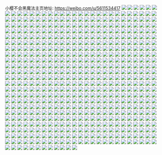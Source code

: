 小樱不会黑魔法主页地址: https://weibo.com/u/5611534417 
![](https://wx4.sinaimg.cn/mw2000/0067LqrDly1h912b4xgroj31lt35s1kz.jpg) 
![](https://wx4.sinaimg.cn/mw2000/0067LqrDly1h912b74n73j31lt35s4qq.jpg) 
![](https://wx4.sinaimg.cn/mw2000/0067LqrDly1h912b8u6inj32ds1scqv5.jpg) 
![](https://wx4.sinaimg.cn/mw2000/0067LqrDly1h912bah66nj31sc2dse82.jpg) 
![](https://wx4.sinaimg.cn/mw2000/0067LqrDly1h912b2h40wj31sc2dse82.jpg) 
![](https://wx4.sinaimg.cn/mw2000/0067LqrDly1h912bbdt99j31sc1scqv5.jpg) 
![](https://wx4.sinaimg.cn/mw2000/0067LqrDly1h912bcf1z1j31j41j41kx.jpg) 
![](https://wx4.sinaimg.cn/mw2000/0067LqrDly1h912bdkvp8j31ds0n0b29.jpg) 
![](https://wx4.sinaimg.cn/mw2000/0067LqrDly1h912bfcpkoj31ds0n0av9.jpg) 
![](https://wx4.sinaimg.cn/mw2000/0067LqrDly1h903j0a3q9j30br0brwev.jpg) 
![](https://wx4.sinaimg.cn/mw2000/0067LqrDly1h8zauq9cuoj327h2xy1ky.jpg) 
![](https://wx4.sinaimg.cn/mw2000/0067LqrDly1h8zauwez0kj32c0340npe.jpg) 
![](https://wx4.sinaimg.cn/mw2000/0067LqrDly1h8zav0co4hj31sc2ds4qq.jpg) 
![](https://wx4.sinaimg.cn/mw2000/0067LqrDly1h8zav4t1m1j31sc2ds1ky.jpg) 
![](https://wx4.sinaimg.cn/mw2000/0067LqrDly1h8yrjvzsz1j30mz0r47b1.jpg) 
![](https://wx4.sinaimg.cn/mw2000/0067LqrDly1h8y3awjtm0j31sc2dse81.jpg) 
![](https://wx4.sinaimg.cn/mw2000/0067LqrDly1h8y3av7k89j31sc2dshdt.jpg) 
![](https://wx4.sinaimg.cn/mw2000/0067LqrDly1h8vowjew0ij30wo0t5gpj.jpg) 
![](https://wx4.sinaimg.cn/mw2000/0067LqrDly1h8vowjlqowj30wo0fm41g.jpg) 
![](https://wx4.sinaimg.cn/mw2000/0067LqrDly1h8vowk0to3j30wo16y46a.jpg) 
![](https://wx4.sinaimg.cn/mw2000/0067LqrDly1h8vowj5e2sj30w50j778p.jpg) 
![](https://wx4.sinaimg.cn/mw2000/0067LqrDly1h8vowkq5lkj30wo0u8juz.jpg) 
![](https://wx4.sinaimg.cn/mw2000/0067LqrDly1h8vowlh8okj30rx0qqq5g.jpg) 
![](https://wx4.sinaimg.cn/mw2000/0067LqrDly1h8vl40clr0j30km1a30w8.jpg) 
![](https://wx4.sinaimg.cn/mw2000/0067LqrDly1h8t1awi3wwj30n01dsn5d.jpg) 
![](https://wx4.sinaimg.cn/mw2000/0067LqrDly1h8spqf2a1oj30u0140tgi.jpg) 
![](https://wx4.sinaimg.cn/mw2000/0067LqrDly1h8k5jvy5s1j31sc2dsu0x.jpg) 
![](https://wx4.sinaimg.cn/mw2000/0067LqrDly1h8k5jtx76gj31sc2dsqv5.jpg) 
![](https://wx4.sinaimg.cn/mw2000/0067LqrDly1h8k1lbwx64j30u014046u.jpg) 
![](https://wx4.sinaimg.cn/mw2000/0067LqrDly1h8k1lccir2j30u0140qcn.jpg) 
![](https://wx4.sinaimg.cn/mw2000/0067LqrDly1h8g4euglizj30n01dswm2.jpg) 
![](https://wx4.sinaimg.cn/mw2000/0067LqrDly1h8fbxij4okj30n01ds7gi.jpg) 
![](https://wx4.sinaimg.cn/mw2000/0067LqrDly1h8f58jfsuzj30n01ds41g.jpg) 
![](https://wx4.sinaimg.cn/mw2000/0067LqrDly1h8f58is2r9j30mw13oq7p.jpg) 
![](https://wx4.sinaimg.cn/mw2000/0067LqrDly1h8f59qfs5mj30n00m6tah.jpg) 
![](https://wx4.sinaimg.cn/mw2000/0067LqrDly1h8f59r8jm6j30ty0ty79e.jpg) 
![](https://wx4.sinaimg.cn/mw2000/0067LqrDly1h8eebn4bsjj313c13cwpi.jpg) 
![](https://wx4.sinaimg.cn/mw2000/0067LqrDly1h8aefjj8acj31br0qun8y.jpg) 
![](https://wx4.sinaimg.cn/mw2000/0067LqrDly1h89cwjmg4vj30u0140thr.jpg) 
![](https://wx4.sinaimg.cn/mw2000/0067LqrDly1h88czlh48oj32ds1sc4qq.jpg) 
![](https://wx4.sinaimg.cn/mw2000/0067LqrDly1h88b8tyxmaj31sc2ds4qq.jpg) 
![](https://wx4.sinaimg.cn/mw2000/0067LqrDly1h88b8u9sv2j30h70dkabk.jpg) 
![](https://wx4.sinaimg.cn/mw2000/0067LqrDly1h868ufzrjqj30mn0hwq5b.jpg) 
![](https://wx4.sinaimg.cn/mw2000/0067LqrDly1h869dvx4rbj30n006jmxu.jpg) 
![](https://wx4.sinaimg.cn/mw2000/0067LqrDly1h869dwza3mj30zk0k0grd.jpg) 
![](https://wx4.sinaimg.cn/mw2000/0067LqrDly1h83g4igh46j33402c0u0x.jpg) 
![](https://wx4.sinaimg.cn/mw2000/0067LqrDly1h83g4euwtvj33402c04qq.jpg) 
![](https://wx4.sinaimg.cn/mw2000/0067LqrDly1h7ssu7wrymj31ds0n0dpk.jpg) 
![](https://wx4.sinaimg.cn/mw2000/0067LqrDly1h7cvshoejqj32c0319trk.jpg) 
![](https://wx4.sinaimg.cn/mw2000/0067LqrDly1h7bv9c5x3gj30u00u0ad5.jpg) 
![](https://wx4.sinaimg.cn/mw2000/0067LqrDly1h7at4yacr9j30n01ds3zm.jpg) 
![](https://wx4.sinaimg.cn/mw2000/0067LqrDly1h7515t4vfgj30n01dsn8h.jpg) 
![](https://wx4.sinaimg.cn/mw2000/0067LqrDly1h750xo2lphj30n01ds408.jpg) 
![](https://wx4.sinaimg.cn/mw2000/0067LqrDly1h701cplnssj30n01dsdgx.jpg) 
![](https://wx4.sinaimg.cn/mw2000/0067LqrDly1h6umc6e1dmj30n01dsdmb.jpg) 
![](https://wx4.sinaimg.cn/mw2000/0067LqrDly1h6umc5m43yj30u01hcqaz.jpg) 
![](https://wx4.sinaimg.cn/mw2000/0067LqrDly1h6uh2bsebtj30wx0v741h.jpg) 
![](https://wx4.sinaimg.cn/mw2000/0067LqrDly1h6uh2hy98sj30u01hcwmj.jpg) 
![](https://wx4.sinaimg.cn/mw2000/0067LqrDly1h6ps8q8z79j30u01400yr.jpg) 
![](https://wx4.sinaimg.cn/mw2000/0067LqrDly1h6ps8r8l2tj30qb1ardi1.jpg) 
![](https://wx4.sinaimg.cn/mw2000/0067LqrDly1h6oq5yylzjj30u0141mzy.jpg) 
![](https://wx4.sinaimg.cn/mw2000/0067LqrDly1h6lmt0vilyj31ds0n0qed.jpg) 
![](https://wx4.sinaimg.cn/mw2000/0067LqrDly1h6lmswpjavj30ut0u0gmn.jpg) 
![](https://wx4.sinaimg.cn/mw2000/0067LqrDly1h6i7p48t4hj324g2txb2a.jpg) 
![](https://wx4.sinaimg.cn/mw2000/0067LqrDly1h6fvyzd2brj30u01hck20.jpg) 
![](https://wx4.sinaimg.cn/mw2000/0067LqrDly1h6f2sifwfmj32c0340x6p.jpg) 
![](https://wx4.sinaimg.cn/mw2000/0067LqrDly1h68xmyngz5j31ds0n044m.jpg) 
![](https://wx4.sinaimg.cn/mw2000/0067LqrDly1h68xn1w6wcj31ds0n0drg.jpg) 
![](https://wx4.sinaimg.cn/mw2000/0067LqrDly1h68xn38h3zj30u00x4aco.jpg) 
![](https://wx4.sinaimg.cn/mw2000/0067LqrDly1h5u00219npj30t60t2tde.jpg) 
![](https://wx4.sinaimg.cn/mw2000/0067LqrDly1h4ytt03j43j30u01400yt.jpg) 
![](https://wx4.sinaimg.cn/mw2000/0067LqrDly1h4v23yjt1qj30u00u0jwr.jpg) 
![](https://wx4.sinaimg.cn/mw2000/0067LqrDly1h4ii9ssr9dj30n01ds77e.jpg) 
![](https://wx4.sinaimg.cn/mw2000/0067LqrDgy1h4bl843itrj32c02c0u0y.jpg) 
![](https://wx4.sinaimg.cn/mw2000/0067LqrDgy1h4bl82c7twj32c03407wi.jpg) 
![](https://wx4.sinaimg.cn/mw2000/0067LqrDgy1h4bl86ujpcj32c0340npf.jpg) 
![](https://wx4.sinaimg.cn/mw2000/0067LqrDgy1h4bl87rjpcj31sc2dshdt.jpg) 
![](https://wx4.sinaimg.cn/mw2000/0067LqrDgy1h4bl88tf97j31sc2dskjl.jpg) 
![](https://wx4.sinaimg.cn/mw2000/0067LqrDgy1h4bl89rf2wj32c0340hdt.jpg) 
![](https://wx4.sinaimg.cn/mw2000/0067LqrDgy1h4bl8bzzgrj30xc3pckjm.jpg) 
![](https://wx4.sinaimg.cn/mw2000/0067LqrDgy1h4b2i09sxkj31s71s77wh.jpg) 
![](https://wx4.sinaimg.cn/mw2000/0067LqrDgy1h4b2hz36s9j31jk2bcqv5.jpg) 
![](https://wx4.sinaimg.cn/mw2000/0067LqrDgy1h4b2ii933lj32c0340qv5.jpg) 
![](https://wx4.sinaimg.cn/mw2000/0067LqrDgy1h4b2ij5ia6j32c03404qp.jpg) 
![](https://wx4.sinaimg.cn/mw2000/0067LqrDgy1h4b2ikdpacj32c0340e81.jpg) 
![](https://wx4.sinaimg.cn/mw2000/0067LqrDgy1h4b2ilo659j32c0340e81.jpg) 
![](https://wx4.sinaimg.cn/mw2000/0067LqrDgy1h4b2inq8bhj32c0340u0x.jpg) 
![](https://wx4.sinaimg.cn/mw2000/0067LqrDgy1h4b2iul5xxj32c02c0qv5.jpg) 
![](https://wx4.sinaimg.cn/mw2000/0067LqrDgy1h4b2iymv2zj32c02c0e81.jpg) 
![](https://wx4.sinaimg.cn/mw2000/0067LqrDgy1h4b2j3754ej32c02c07wi.jpg) 
![](https://wx4.sinaimg.cn/mw2000/0067LqrDgy1h4b2j5elikj32c0340hdt.jpg) 
![](https://wx4.sinaimg.cn/mw2000/0067LqrDgy1h4afh8vdgaj31sc1sce81.jpg) 
![](https://wx4.sinaimg.cn/mw2000/0067LqrDgy1h4afh9wkyoj31sc1sce81.jpg) 
![](https://wx4.sinaimg.cn/mw2000/0067LqrDgy1h4afh7ll1sj31sc1sce81.jpg) 
![](https://wx4.sinaimg.cn/mw2000/0067LqrDly1h45n7qts1lj31sc2dsb29.jpg) 
![](https://wx4.sinaimg.cn/mw2000/0067LqrDly1h45jvwb1hej30u0140thp.jpg) 
![](https://wx4.sinaimg.cn/mw2000/0067LqrDly1h3t6uv5hooj30u00u0dkw.jpg) 
![](https://wx4.sinaimg.cn/mw2000/0067LqrDly1h3t6uvvswsj30u00u07ar.jpg) 
![](https://wx4.sinaimg.cn/mw2000/0067LqrDly1h3rzi8qc90j31sc2dsnpd.jpg) 
![](https://wx4.sinaimg.cn/mw2000/0067LqrDly1h3jotvc88jj32c03407wi.jpg) 
![](https://wx4.sinaimg.cn/mw2000/0067LqrDly1h3fz7zvq1qj30xl0vswps.jpg) 
![](https://wx4.sinaimg.cn/mw2000/0067LqrDly1h3f40ujjvej30xs0pb456.jpg) 
![](https://wx4.sinaimg.cn/mw2000/0067LqrDly1h3f3ek6gl3j307u0af0tn.jpg) 
![](https://wx4.sinaimg.cn/mw2000/0067LqrDly1h3f2jbuzjsj31kg16ctz6.jpg) 
![](https://wx4.sinaimg.cn/mw2000/0067LqrDly1h3f2jc7a4hj31900u0naf.jpg) 
![](https://wx4.sinaimg.cn/mw2000/0067LqrDly1h3f2jbbfzqj30u0190133.jpg) 
![](https://wx4.sinaimg.cn/mw2000/0067LqrDly1h3f2jcnubpj30u0190k2j.jpg) 
![](https://wx4.sinaimg.cn/mw2000/0067LqrDly1h37eyn4y2hj30n00n0dfz.jpg) 
![](https://wx4.sinaimg.cn/mw2000/0067LqrDly1h37eyrrjhmj30n01dsmy1.jpg) 
![](https://wx4.sinaimg.cn/mw2000/0067LqrDly1h35oq4chh3j30u0140dod.jpg) 
![](https://wx4.sinaimg.cn/mw2000/0067LqrDly1h35oq3z68lj30u00u00xk.jpg) 
![](https://wx4.sinaimg.cn/mw2000/0067LqrDly1h2t7tw5h4rj31sc2ds1ky.jpg) 
![](https://wx4.sinaimg.cn/mw2000/0067LqrDly1h2gvugea5bj32c0340kjl.jpg) 
![](https://wx4.sinaimg.cn/mw2000/0067LqrDly1h2gan3zpglj30uc0sqacr.jpg) 
![](https://wx4.sinaimg.cn/mw2000/0067LqrDly1h2ems9ni8fj30n01dstvi.jpg) 
![](https://wx4.sinaimg.cn/mw2000/0067LqrDly1h2awzygyppj30u014gtdq.jpg) 
![](https://wx4.sinaimg.cn/mw2000/0067LqrDly1h2awzyvee0j30u01d8n5e.jpg) 
![](https://wx4.sinaimg.cn/mw2000/0067LqrDly1h23omovj6wj30u0140111.jpg) 
![](https://wx4.sinaimg.cn/mw2000/0067LqrDly1h23omnf6snj30u00u0jxu.jpg) 
![](https://wx4.sinaimg.cn/mw2000/0067LqrDly1h21mo7cwk7j31ds0n0whh.jpg) 
![](https://wx4.sinaimg.cn/mw2000/0067LqrDly1h214ratqy5j30u00wetan.jpg) 
![](https://wx4.sinaimg.cn/mw2000/0067LqrDly1h2138dn6lvj30u00vw0xd.jpg) 
![](https://wx4.sinaimg.cn/mw2000/0067LqrDly1h2138e4owmj30u00u0agi.jpg) 
![](https://wx4.sinaimg.cn/mw2000/0067LqrDly1h1zyazq1dkj30u0140afp.jpg) 
![](https://wx4.sinaimg.cn/mw2000/0067LqrDly1h1zybivpz8j317x0u0wjw.jpg) 
![](https://wx4.sinaimg.cn/mw2000/0067LqrDly1h1z3qwtm0jj30u0140te4.jpg) 
![](https://wx4.sinaimg.cn/mw2000/0067LqrDly1h1z3qvyi1fj30u0140wjx.jpg) 
![](https://wx4.sinaimg.cn/mw2000/0067LqrDly1h1pim4h56ej30u00u0791.jpg) 
![](https://wx4.sinaimg.cn/mw2000/0067LqrDly1h1pim5mds4j30u0190gr6.jpg) 
![](https://wx4.sinaimg.cn/mw2000/0067LqrDly1h1pim6ovv6j30u00u0aif.jpg) 
![](https://wx4.sinaimg.cn/mw2000/0067LqrDly1h1pim6xvg2j30u00u0wj5.jpg) 
![](https://wx4.sinaimg.cn/mw2000/0067LqrDly1h1pim7hcyhj30u0190q7x.jpg) 
![](https://wx4.sinaimg.cn/mw2000/0067LqrDly1h1k3wm3az1j30u0140448.jpg) 
![](https://wx4.sinaimg.cn/mw2000/0067LqrDly1h1k3wllhtqj30u0140n2t.jpg) 
![](https://wx4.sinaimg.cn/mw2000/0067LqrDly1h1g0hffei3j30u0140wlk.jpg) 
![](https://wx4.sinaimg.cn/mw2000/0067LqrDly1h1g0hfv7xcj30u01hcn9f.jpg) 
![](https://wx4.sinaimg.cn/mw2000/0067LqrDly1h1g0hf58dlj30u01hc4bm.jpg) 
![](https://wx4.sinaimg.cn/mw2000/0067LqrDly1h1g0hg9ck5j30u01hcqg0.jpg) 
![](https://wx4.sinaimg.cn/mw2000/0067LqrDly1h1begytpzaj30u01uowl4.jpg) 
![](https://wx4.sinaimg.cn/mw2000/0067LqrDly1h18jgic49cj30u019079v.jpg) 
![](https://wx4.sinaimg.cn/mw2000/0067LqrDly1h18jginnbuj30u01900yt.jpg) 
![](https://wx4.sinaimg.cn/mw2000/0067LqrDly1h18jgix5w4j30u0190jvu.jpg) 
![](https://wx4.sinaimg.cn/mw2000/0067LqrDly1h18jgjebe5j30u01900xr.jpg) 
![](https://wx4.sinaimg.cn/mw2000/0067LqrDly1h18jgjqeiqj30u0190q84.jpg) 
![](https://wx4.sinaimg.cn/mw2000/0067LqrDly1h18jgk0t1sj30u0190n2g.jpg) 
![](https://wx4.sinaimg.cn/mw2000/0067LqrDly1h18jgkfl1jj30wb0u0dkh.jpg) 
![](https://wx4.sinaimg.cn/mw2000/0067LqrDly1h0j3s4ybc5j30u0140qal.jpg) 
![](https://wx4.sinaimg.cn/mw2000/0067LqrDly1h0j3s5ck46j30u0140jyx.jpg) 
![](https://wx4.sinaimg.cn/mw2000/0067LqrDly1h0j3s4mku0j30u00u0tc9.jpg) 
![](https://wx4.sinaimg.cn/mw2000/0067LqrDly1h0j3s5rks2j30n01ds777.jpg) 
![](https://wx4.sinaimg.cn/mw2000/0067LqrDly1h0hy6hktdpj310i0u0tfg.jpg) 
![](https://wx4.sinaimg.cn/mw2000/0067LqrDly1h0hy6hwsq7j30u00u00y2.jpg) 
![](https://wx4.sinaimg.cn/mw2000/0067LqrDly1h0bfa7b2d9j30u019gdnk.jpg) 
![](https://wx4.sinaimg.cn/mw2000/0067LqrDly1h0bfa5wu6sj30u0191tft.jpg) 
![](https://wx4.sinaimg.cn/mw2000/0067LqrDly1h0bfa6udnzj30u0191tew.jpg) 
![](https://wx4.sinaimg.cn/mw2000/0067LqrDly1h0bfa65vkhj30u00u0q82.jpg) 
![](https://wx4.sinaimg.cn/mw2000/0067LqrDly1h0bfa6mu0mj315w0u0k00.jpg) 
![](https://wx4.sinaimg.cn/mw2000/0067LqrDly1h0bfa73gzhj30u00u0q75.jpg) 
![](https://wx4.sinaimg.cn/mw2000/0067LqrDly1h00f2mzergj307s07s3yg.jpg) 
![](https://wx4.sinaimg.cn/mw2000/0067LqrDly1gzz3gpsg7mj30u00u0qa1.jpg) 
![](https://wx4.sinaimg.cn/mw2000/0067LqrDly1gzgwrfyys0j30u014042v.jpg) 
![](https://wx4.sinaimg.cn/mw2000/0067LqrDgy1gz9rdldoolj31400u0wm5.jpg) 
![](https://wx4.sinaimg.cn/mw2000/0067LqrDgy1gz6nxmvb64j31by0u0qc7.jpg) 
![](https://wx4.sinaimg.cn/mw2000/0067LqrDgy1gyyalgnguhj30u01giqbb.jpg) 
![](https://wx4.sinaimg.cn/mw2000/0067LqrDgy1gydva9bgkbj31dh0ruk28.jpg) 
![](https://wx4.sinaimg.cn/mw2000/0067LqrDgy1gydvaa0xxmj30u014045x.jpg) 
![](https://wx4.sinaimg.cn/mw2000/0067LqrDgy1gydvabeivzj30u0140dp7.jpg) 
![](https://wx4.sinaimg.cn/mw2000/0067LqrDgy1gydvacc86rj30u0140wmh.jpg) 
![](https://wx4.sinaimg.cn/mw2000/0067LqrDgy1gydvad5jc1j30u00u0aeg.jpg) 
![](https://wx4.sinaimg.cn/mw2000/0067LqrDgy1gydvaeopefj30u0140gt9.jpg) 
![](https://wx4.sinaimg.cn/mw2000/0067LqrDgy1gy5moglsuxj30u0140aht.jpg) 
![](https://wx4.sinaimg.cn/mw2000/0067LqrDly1gwvd6wgmv1j30u00u079u.jpg) 
![](https://wx4.sinaimg.cn/mw2000/0067LqrDly1gwpk05xjsjj30n01dsn1a.jpg) 
![](https://wx4.sinaimg.cn/mw2000/0067LqrDly1gwpk06b58cj30n01dsjvh.jpg) 
![](https://wx4.sinaimg.cn/mw2000/0067LqrDly1gwkwalrlolj30u00u00yo.jpg) 
![](https://wx4.sinaimg.cn/mw2000/0067LqrDly1gwkwalfku4j30u01hcwkq.jpg) 
![](https://wx4.sinaimg.cn/mw2000/0067LqrDly1gwkwbl4e8yj30nj0lndiy.jpg) 
![](https://wx4.sinaimg.cn/mw2000/0067LqrDly1gwkwbzw9n1j30u00u0n1c.jpg) 
![](https://wx4.sinaimg.cn/mw2000/0067LqrDly1gwkwcz819pj30u00u0aou.jpg) 
![](https://wx4.sinaimg.cn/mw2000/0067LqrDly1gwkwg30gzgj31400u0al1.jpg) 
![](https://wx4.sinaimg.cn/mw2000/0067LqrDly1gwkweqpw6ij30u00vu43j.jpg) 
![](https://wx4.sinaimg.cn/mw2000/0067LqrDly1gwkweqy262j30u0140agk.jpg) 
![](https://wx4.sinaimg.cn/mw2000/0067LqrDly1gwkweqetgoj30u0140jy2.jpg) 
![](https://wx4.sinaimg.cn/mw2000/0067LqrDly1gwcnyfhx2yj30u00u043x.jpg) 
![](https://wx4.sinaimg.cn/mw2000/0067LqrDly1gwaw7vh463j30u01400y2.jpg) 
![](https://wx4.sinaimg.cn/mw2000/0067LqrDly1gvva76ednoj30u0140ajq.jpg) 
![](https://wx4.sinaimg.cn/mw2000/0067LqrDly1gvva761vdbj30u00u0n3d.jpg) 
![](https://wx4.sinaimg.cn/mw2000/0067LqrDly1gvocvj3e97j30ty18ydn7.jpg) 
![](https://wx4.sinaimg.cn/mw2000/0067LqrDly1gvocviplilj30ty18y44m.jpg) 
![](https://wx4.sinaimg.cn/mw2000/0067LqrDly1gvocumein4j60u00u0dog02.jpg) 
![](https://wx4.sinaimg.cn/mw2000/0067LqrDly1gvocumsg9cj60u00u0qbr02.jpg) 
![](https://wx4.sinaimg.cn/mw2000/0067LqrDly1gvocun6st1j60u00u0aj802.jpg) 
![](https://wx4.sinaimg.cn/mw2000/0067LqrDly1gvocunlh53j60u00u0n6102.jpg) 
![](https://wx4.sinaimg.cn/mw2000/0067LqrDly1gvocunwblwj60u014079002.jpg) 
![](https://wx4.sinaimg.cn/mw2000/0067LqrDly1gvocuog39yj60u014044b02.jpg) 
![](https://wx4.sinaimg.cn/mw2000/0067LqrDly1gvoculxb6zj30u0140wj8.jpg) 
![](https://wx4.sinaimg.cn/mw2000/0067LqrDly1gvkj8njes4j60u0140wqa02.jpg) 
![](https://wx4.sinaimg.cn/mw2000/0067LqrDly1gvkj8sbakoj60u0140qgq02.jpg) 
![](https://wx4.sinaimg.cn/mw2000/0067LqrDly1gvkj8tqnuej60u00u0dlf02.jpg) 
![](https://wx4.sinaimg.cn/mw2000/0067LqrDly1gvkj8vvteij60u0140dtz02.jpg) 
![](https://wx4.sinaimg.cn/mw2000/0067LqrDly1gvjux0ga9nj61400u0n5302.jpg) 
![](https://wx4.sinaimg.cn/mw2000/0067LqrDly1gvjux0vw4hj61400u0dky02.jpg) 
![](https://wx4.sinaimg.cn/mw2000/0067LqrDly1gvjux2qqaxj61400u0aib02.jpg) 
![](https://wx4.sinaimg.cn/mw2000/0067LqrDly1gvjux30l2hj61hc0u0tjv02.jpg) 
![](https://wx4.sinaimg.cn/mw2000/0067LqrDly1gvjn1lnb61j60u0141dn502.jpg) 
![](https://wx4.sinaimg.cn/mw2000/0067LqrDly1gvjn1lx5e0j60u00u0gso02.jpg) 
![](https://wx4.sinaimg.cn/mw2000/0067LqrDly1gvijfbul6nj60u00u0wmk02.jpg) 
![](https://wx4.sinaimg.cn/mw2000/0067LqrDly1gvaz7piw0vj60u019044402.jpg) 
![](https://wx4.sinaimg.cn/mw2000/0067LqrDly1gvaz7oly87j60u0190jwt02.jpg) 
![](https://wx4.sinaimg.cn/mw2000/0067LqrDly1gvaz7pqzajj60u0190grv02.jpg) 
![](https://wx4.sinaimg.cn/mw2000/0067LqrDly1gvaz7p8tpfj60u0190dlr02.jpg) 
![](https://wx4.sinaimg.cn/mw2000/0067LqrDly1gvaz7owvifj60u0140q5y02.jpg) 
![](https://wx4.sinaimg.cn/mw2000/0067LqrDly1gus7cjizzrj60u0140wnd02.jpg) 
![](https://wx4.sinaimg.cn/mw2000/0067LqrDly1gus7cjtkvdj60nv0qg0ut02.jpg) 
![](https://wx4.sinaimg.cn/mw2000/0067LqrDly1gus7ck7izej30u0140dlv.jpg) 
![](https://wx4.sinaimg.cn/mw2000/0067LqrDly1gus7ckll8lj60u0140n1o02.jpg) 
![](https://wx4.sinaimg.cn/mw2000/0067LqrDly1gur75le1ldj60u00u00zf02.jpg) 
![](https://wx4.sinaimg.cn/mw2000/0067LqrDly1gur75lp193j60u00u0q9y02.jpg) 
![](https://wx4.sinaimg.cn/mw2000/0067LqrDly1gur75n3sdzj60u00u046202.jpg) 
![](https://wx4.sinaimg.cn/mw2000/0067LqrDly1gur75njxbqj60u00u0grm02.jpg) 
![](https://wx4.sinaimg.cn/mw2000/0067LqrDly1gur75nuqodj60u00u0ahk02.jpg) 
![](https://wx4.sinaimg.cn/mw2000/0067LqrDly1gur75o7yy8j60u00u0tdl02.jpg) 
![](https://wx4.sinaimg.cn/mw2000/0067LqrDly1gur75ogfv2j60u00wijw702.jpg) 
![](https://wx4.sinaimg.cn/mw2000/0067LqrDly1gur74zg0usj60u0196k1302.jpg) 
![](https://wx4.sinaimg.cn/mw2000/0067LqrDly1gur74zs5hvj60u01hcam102.jpg) 
![](https://wx4.sinaimg.cn/mw2000/0067LqrDly1gur74zzh6zj60q60wn78102.jpg) 
![](https://wx4.sinaimg.cn/mw2000/0067LqrDly1gur75091hzj61400u0af902.jpg) 
![](https://wx4.sinaimg.cn/mw2000/0067LqrDly1gur74z5dxxj613p0siwif02.jpg) 
![](https://wx4.sinaimg.cn/mw2000/0067LqrDly1gum28ei1i9j60u00u0gpy02.jpg) 
![](https://wx4.sinaimg.cn/mw2000/0067LqrDly1gum28exr6zj60u00u042u02.jpg) 
![](https://wx4.sinaimg.cn/mw2000/0067LqrDly1gulg2c75z1j60u0140n4d02.jpg) 
![](https://wx4.sinaimg.cn/mw2000/0067LqrDly1gulg2bvu2ij60u00u0n2002.jpg) 
![](https://wx4.sinaimg.cn/mw2000/0067LqrDly1gtx1npbpavj60u00wtwkd02.jpg) 
![](https://wx4.sinaimg.cn/mw2000/0067LqrDly1gtr0ykz0p0j30u00vldjg.jpg) 
![](https://wx4.sinaimg.cn/mw2000/0067LqrDly1gtr0ylimt5j60u00u0wkb02.jpg) 
![](https://wx4.sinaimg.cn/mw2000/0067LqrDly1gtr0ylt7xwj60u00u0q6h02.jpg) 
![](https://wx4.sinaimg.cn/mw2000/0067LqrDly1gtr0ym3fzxj60u00u0wld02.jpg) 
![](https://wx4.sinaimg.cn/mw2000/0067LqrDly1gtr0ymf4plj60u00u0n1l02.jpg) 
![](https://wx4.sinaimg.cn/mw2000/0067LqrDly1gtr0ymqt5dj60u00u0tfl02.jpg) 
![](https://wx4.sinaimg.cn/mw2000/0067LqrDly1gtgfdl8itqj60sk0rejxr02.jpg) 
![](https://wx4.sinaimg.cn/mw2000/0067LqrDly1gtgfdlgnznj60u00u0ahd02.jpg) 
![](https://wx4.sinaimg.cn/mw2000/0067LqrDly1gtgfdlpetdj61400u0k2302.jpg) 
![](https://wx4.sinaimg.cn/mw2000/0067LqrDly1gtgfdm3wjej60u00u07db02.jpg) 
![](https://wx4.sinaimg.cn/mw2000/0067LqrDly1gtgfdmu7uhj60u00u0do602.jpg) 
![](https://wx4.sinaimg.cn/mw2000/0067LqrDly1gtgfdky8q8j60u00u0qb902.jpg) 
![](https://wx4.sinaimg.cn/mw2000/0067LqrDly1gtffd68897j60n00nrdhj02.jpg) 
![](https://wx4.sinaimg.cn/mw2000/0067LqrDly1gtffd6kum2j30n01dsjul.jpg) 
![](https://wx4.sinaimg.cn/mw2000/0067LqrDly1gt22c9e65kj30u00u00xc.jpg) 
![](https://wx4.sinaimg.cn/mw2000/0067LqrDly1gt22c9m7tkj30u00u0wjw.jpg) 
![](https://wx4.sinaimg.cn/mw2000/0067LqrDly1gt22chchquj30p618sjur.jpg) 
![](https://wx4.sinaimg.cn/mw2000/0067LqrDly1gt22c9y8zlj30u00u0dma.jpg) 
![](https://wx4.sinaimg.cn/mw2000/0067LqrDly1gt22ca8282j30u00u010r.jpg) 
![](https://wx4.sinaimg.cn/mw2000/0067LqrDly1gt22cahzdij30u0140gsf.jpg) 
![](https://wx4.sinaimg.cn/mw2000/0067LqrDly1gt22c95qfnj30u00u046j.jpg) 
![](https://wx4.sinaimg.cn/mw2000/0067LqrDly1gt22cb0l2oj30u01hc4cn.jpg) 
![](https://wx4.sinaimg.cn/mw2000/0067LqrDly1gt22cbe8joj30u0140dos.jpg) 
![](https://wx4.sinaimg.cn/mw2000/0067LqrDly1grg11pcyubj30u0140th4.jpg) 
![](https://wx4.sinaimg.cn/mw2000/0067LqrDly1grg11pk9ewj30u0140n59.jpg) 
![](https://wx4.sinaimg.cn/mw2000/0067LqrDly1grg11p1ca3j30u0140k0n.jpg) 
![](https://wx4.sinaimg.cn/mw2000/0067LqrDly1grg11psggvj30u0140do9.jpg) 
![](https://wx4.sinaimg.cn/mw2000/0067LqrDly1grg11q310dj31400u0465.jpg) 
![](https://wx4.sinaimg.cn/mw2000/0067LqrDly1grg11q9n5zj61400u013e02.jpg) 
![](https://wx4.sinaimg.cn/mw2000/0067LqrDly1gr4hpuck4wj30u0140494.jpg) 
![](https://wx4.sinaimg.cn/mw2000/0067LqrDly1gr4hptxpywj60u0140qd302.jpg) 
![](https://wx4.sinaimg.cn/mw2000/0067LqrDly1gr4hpvyx0aj30u0140n7w.jpg) 
![](https://wx4.sinaimg.cn/mw2000/0067LqrDly1gr4hpwpgymj30u00u0afl.jpg) 
![](https://wx4.sinaimg.cn/mw2000/0067LqrDly1gqzul8x64sj31ev1evx58.jpg) 
![](https://wx4.sinaimg.cn/mw2000/0067LqrDly1gqzulj9zc7j32c02c0h20.jpg) 
![](https://wx4.sinaimg.cn/mw2000/0067LqrDly1gqwp1qowshj30sv0svafj.jpg) 
![](https://wx4.sinaimg.cn/mw2000/0067LqrDly1gqkg4wnxy0j31jw0tytic.jpg) 
![](https://wx4.sinaimg.cn/mw2000/0067LqrDly1gqkg4x8wnkj30u00wywn8.jpg) 
![](https://wx4.sinaimg.cn/mw2000/0067LqrDly1gqkg4zjgz8j31400u07f6.jpg) 
![](https://wx4.sinaimg.cn/mw2000/0067LqrDly1gqkg4z2350j31400u0wot.jpg) 
![](https://wx4.sinaimg.cn/mw2000/0067LqrDly1gqkg4zxsiqj30u0140af3.jpg) 
![](https://wx4.sinaimg.cn/mw2000/0067LqrDly1gqkg4yhielj30u00u0ten.jpg) 
![](https://wx4.sinaimg.cn/mw2000/0067LqrDly1gqkg50hu34j30u0140n7e.jpg) 
![](https://wx4.sinaimg.cn/mw2000/0067LqrDly1gqkg510w3vj30u0140489.jpg) 
![](https://wx4.sinaimg.cn/mw2000/0067LqrDly1gqkg51kin2j30u01407et.jpg) 
![](https://wx4.sinaimg.cn/mw2000/0067LqrDly1gqkg5218sgj30u00u010n.jpg) 
![](https://wx4.sinaimg.cn/mw2000/0067LqrDly1gqkg52m0usj30u00u0n3r.jpg) 
![](https://wx4.sinaimg.cn/mw2000/0067LqrDly1gqkg534h7zj30vj0u0k0h.jpg) 
![](https://wx4.sinaimg.cn/mw2000/0067LqrDly1gqkg53in2oj30u00u0gt1.jpg) 
![](https://wx4.sinaimg.cn/mw2000/0067LqrDly1gqkg560comj30u00u07a3.jpg) 
![](https://wx4.sinaimg.cn/mw2000/0067LqrDly1gqkg56hna1j30u01407fn.jpg) 
![](https://wx4.sinaimg.cn/mw2000/0067LqrDly1gqkg5797mrj31400u04a5.jpg) 
![](https://wx4.sinaimg.cn/mw2000/0067LqrDly1gqkg4w7n1xj30u00wu48c.jpg) 
![](https://wx4.sinaimg.cn/mw2000/0067LqrDly1gqkg57wpuqj30u0140q9s.jpg) 
![](https://wx4.sinaimg.cn/mw2000/0067LqrDly1gpod9ofravj30zm0zm12q.jpg) 
![](https://wx4.sinaimg.cn/mw2000/0067LqrDly1go3mrat028j32c02c0b1b.jpg) 
![](https://wx4.sinaimg.cn/mw2000/0067LqrDly1gnr1u42iy0j310u0tw11e.jpg) 
![](https://wx4.sinaimg.cn/mw2000/0067LqrDly1gnq9lezat8j30u00u00yg.jpg) 
![](https://wx4.sinaimg.cn/mw2000/0067LqrDly1gnq9lfbgkhj30u00u07a6.jpg) 
![](https://wx4.sinaimg.cn/mw2000/0067LqrDly1gnq9lfof69j30u00u0n4h.jpg) 
![](https://wx4.sinaimg.cn/mw2000/0067LqrDly1gnq9lems4yj30u00u0jvx.jpg) 
![](https://wx4.sinaimg.cn/mw2000/0067LqrDly1gnjrrs5benj30qv0tq79c.jpg) 
![](https://wx4.sinaimg.cn/mw2000/0067LqrDly1gnjrrsfd3zj30u00u0gxz.jpg) 
![](https://wx4.sinaimg.cn/mw2000/0067LqrDly1gnitg0s7j0j30u00u0wme.jpg) 
![](https://wx4.sinaimg.cn/mw2000/0067LqrDly1gnitg7ertxj30u00u0q86.jpg) 
![](https://wx4.sinaimg.cn/mw2000/0067LqrDly1gnbwx0rr66j30u01hd46g.jpg) 
![](https://wx4.sinaimg.cn/mw2000/0067LqrDly1gmgc8nu7j6j31sc2dsx6q.jpg) 
![](https://wx4.sinaimg.cn/mw2000/0067LqrDly1gmgc8owsjij32c02c0ngd.jpg) 
![](https://wx4.sinaimg.cn/mw2000/0067LqrDly1gmgc8shn7hj32c02c0khi.jpg) 
![](https://wx4.sinaimg.cn/mw2000/0067LqrDly1gmgc8qpzpqj32c02c0h8o.jpg) 
![](https://wx4.sinaimg.cn/mw2000/0067LqrDly1gmgc8uzwtjj31sc1schdt.jpg) 
![](https://wx4.sinaimg.cn/mw2000/0067LqrDly1gmgc9vpio3j32c03401kx.jpg) 
![](https://wx4.sinaimg.cn/mw2000/0067LqrDly1gmgc9tgth2j32c0340b2a.jpg) 
![](https://wx4.sinaimg.cn/mw2000/0067LqrDly1gmgc9xdswpj316r19x4l5.jpg) 
![](https://wx4.sinaimg.cn/mw2000/0067LqrDly1gmgc9qozsjj31fo1fo1b0.jpg) 
![](https://wx4.sinaimg.cn/mw2000/0067LqrDly1gmgc9zgt15j30go0esgmf.jpg) 
![](https://wx4.sinaimg.cn/mw2000/0067LqrDly1gmgc9z592mj30n01dsb29.jpg) 
![](https://wx4.sinaimg.cn/mw2000/0067LqrDgy1gm0cdc10oij31o02804qq.jpg) 
![](https://wx4.sinaimg.cn/mw2000/0067LqrDgy1gm0cdead98j31o0280e82.jpg) 
![](https://wx4.sinaimg.cn/mw2000/0067LqrDgy1gm0cdhf82uj31o0280kjm.jpg) 
![](https://wx4.sinaimg.cn/mw2000/0067LqrDgy1gm0cd6ksmtj31o0280e82.jpg) 
![](https://wx4.sinaimg.cn/mw2000/0067LqrDgy1glrw7do572j33402c0kjl.jpg) 
![](https://wx4.sinaimg.cn/mw2000/0067LqrDgy1glrw7h9m1cj32c03404qq.jpg) 
![](https://wx4.sinaimg.cn/mw2000/0067LqrDgy1glrw7jjdp4j32c03404qq.jpg) 
![](https://wx4.sinaimg.cn/mw2000/0067LqrDgy1gldgchrb11j32c02c0axw.jpg) 
![](https://wx4.sinaimg.cn/mw2000/0067LqrDgy1gldgcfq61mj32c02c0tr6.jpg) 
![](https://wx4.sinaimg.cn/mw2000/0067LqrDgy1gl9rk3tk8sj31cr1crtzr.jpg) 
![](https://wx4.sinaimg.cn/mw2000/0067LqrDgy1gl9rk5h49xj30z10z0dn8.jpg) 
![](https://wx4.sinaimg.cn/mw2000/0067LqrDgy1gl9rk6h0eaj30ys0z5tiu.jpg) 
![](https://wx4.sinaimg.cn/mw2000/0067LqrDgy1gl9rk7m4l6j31941aswq2.jpg) 
![](https://wx4.sinaimg.cn/mw2000/0067LqrDgy1gl9rk8br9ej30tp0st10q.jpg) 
![](https://wx4.sinaimg.cn/mw2000/0067LqrDgy1gl9rk9a6w5j3148148alw.jpg) 
![](https://wx4.sinaimg.cn/mw2000/0067LqrDgy1gl9rkahl1sj312a15cqie.jpg) 
![](https://wx4.sinaimg.cn/mw2000/0067LqrDgy1gl9rk1ab9tj32c0340b2a.jpg) 
![](https://wx4.sinaimg.cn/mw2000/0067LqrDgy1gl9rkd0anrj31sc2dse81.jpg) 
![](https://wx4.sinaimg.cn/mw2000/0067LqrDgy1gl9rkrn9zaj32c0340qv5.jpg) 
![](https://wx4.sinaimg.cn/mw2000/0067LqrDgy1gl9rkgtwx4j33402c0kjl.jpg) 
![](https://wx4.sinaimg.cn/mw2000/0067LqrDgy1gl9rkmq3nfj32801o0b2a.jpg) 
![](https://wx4.sinaimg.cn/mw2000/0067LqrDgy1gl9rkxlvbij32c03404qq.jpg) 
![](https://wx4.sinaimg.cn/mw2000/0067LqrDgy1gkxv4gqxs8j32c02c0e83.jpg) 
![](https://wx4.sinaimg.cn/mw2000/0067LqrDgy1gkxv4r672pj32c02c0qv7.jpg) 
![](https://wx4.sinaimg.cn/mw2000/0067LqrDgy1gkshrr1ivgj32c02c04qr.jpg) 
![](https://wx4.sinaimg.cn/mw2000/0067LqrDgy1gkshrrw64lj31ds1dsn9c.jpg) 
![](https://wx4.sinaimg.cn/mw2000/0067LqrDgy1gksd792x0cj31vh2t8qv5.jpg) 
![](https://wx4.sinaimg.cn/mw2000/0067LqrDgy1gksd85ouigj311w1kwdv0.jpg) 
![](https://wx4.sinaimg.cn/mw2000/0067LqrDgy1gksd7ekzh3j32ls1y8u0x.jpg) 
![](https://wx4.sinaimg.cn/mw2000/0067LqrDgy1gksd855m32j334022nhdu.jpg) 
![](https://wx4.sinaimg.cn/mw2000/0067LqrDgy1gksas00382j335s23u1ky.jpg) 
![](https://wx4.sinaimg.cn/mw2000/0067LqrDgy1gksas189yxj323u35snpd.jpg) 
![](https://wx4.sinaimg.cn/mw2000/0067LqrDgy1gksarobuzhj32c02c0qv6.jpg) 
![](https://wx4.sinaimg.cn/mw2000/0067LqrDgy1gksaryqcgfj323u35shdu.jpg) 
![](https://wx4.sinaimg.cn/mw2000/0067LqrDgy1gksas3s8mcj32yo1z3u0y.jpg) 
![](https://wx4.sinaimg.cn/mw2000/0067LqrDgy1gksarunqpmj34802tcqv8.jpg) 
![](https://wx4.sinaimg.cn/mw2000/0067LqrDgy1gksas6ylioj34802tc1l0.jpg) 
![](https://wx4.sinaimg.cn/mw2000/0067LqrDgy1gkq7dg93toj31fv12w7qg.jpg) 
![](https://wx4.sinaimg.cn/mw2000/0067LqrDgy1gkq7df4xxoj32c02c0hdu.jpg) 
![](https://wx4.sinaimg.cn/mw2000/0067LqrDgy1gklhp7gyl7j34802tc7wl.jpg) 
![](https://wx4.sinaimg.cn/mw2000/0067LqrDgy1gklhpebxc2j34802tchdx.jpg) 
![](https://wx4.sinaimg.cn/mw2000/0067LqrDgy1gklhpnml3rj32tc480e85.jpg) 
![](https://wx4.sinaimg.cn/mw2000/0067LqrDgy1gklhpx82u4j32tc480qva.jpg) 
![](https://wx4.sinaimg.cn/mw2000/0067LqrDgy1gklhq3a8d5j34802tcu10.jpg) 
![](https://wx4.sinaimg.cn/mw2000/0067LqrDgy1gklhq6j4rlj334022o1ky.jpg) 
![](https://wx4.sinaimg.cn/mw2000/0067LqrDgy1gklhp148omj32c02c0b2a.jpg) 
![](https://wx4.sinaimg.cn/mw2000/0067LqrDgy1gklhqh70e7j34802tcb2e.jpg) 
![](https://wx4.sinaimg.cn/mw2000/0067LqrDgy1gklhqohbq2j34802tcu11.jpg) 
![](https://wx4.sinaimg.cn/mw2000/0067LqrDgy1gklhq9u1r3j334022ohdu.jpg) 
![](https://wx4.sinaimg.cn/mw2000/0067LqrDgy1gklhqw0u1tj34802tcu11.jpg) 
![](https://wx4.sinaimg.cn/mw2000/0067LqrDgy1gklhqww0vwj313y1hcn6s.jpg) 
![](https://wx4.sinaimg.cn/mw2000/0067LqrDgy1gklhqybiryj32c02c04nc.jpg) 
![](https://wx4.sinaimg.cn/mw2000/0067LqrDgy1gklhqzndglj31hc13ygwo.jpg) 
![](https://wx4.sinaimg.cn/mw2000/0067LqrDgy1gklhr2g384j32c02c0kjl.jpg) 
![](https://wx4.sinaimg.cn/mw2000/0067LqrDgy1gklhr3xchzj30u00u07dx.jpg) 
![](https://wx4.sinaimg.cn/mw2000/0067LqrDgy1gklhr4jk0wj30u00u0wjc.jpg) 
![](https://wx4.sinaimg.cn/mw2000/0067LqrDgy1gklhr4z1f4j30u00u0n1u.jpg) 
![](https://wx4.sinaimg.cn/mw2000/0067LqrDgy1gkhy3s9hllj33402c0x6r.jpg) 
![](https://wx4.sinaimg.cn/mw2000/0067LqrDly1gkfkktd1o8j31sc2ds7wh.jpg) 
![](https://wx4.sinaimg.cn/mw2000/0067LqrDly1gkfkky5um8j31sc2dsx6p.jpg) 
![](https://wx4.sinaimg.cn/mw2000/0067LqrDly1gkfkkx6bh2j31sc1scx6p.jpg) 
![](https://wx4.sinaimg.cn/mw2000/0067LqrDly1gkfkkusnk6j33402c0kjl.jpg) 
![](https://wx4.sinaimg.cn/mw2000/0067LqrDgy1gka0h3ywvjj31o0280kjl.jpg) 
![](https://wx4.sinaimg.cn/mw2000/0067LqrDgy1gk42bztxffj30qs1bln32.jpg) 
![](https://wx4.sinaimg.cn/mw2000/0067LqrDgy1gjxg44psdmj32c02c0npe.jpg) 
![](https://wx4.sinaimg.cn/mw2000/0067LqrDgy1gjxg47v86bj32c02c0b29.jpg) 
![](https://wx4.sinaimg.cn/mw2000/0067LqrDgy1gjxg4x6lyrj32c0340b2a.jpg) 
![](https://wx4.sinaimg.cn/mw2000/0067LqrDgy1gjxg4d8g6yj33402c0x6p.jpg) 
![](https://wx4.sinaimg.cn/mw2000/0067LqrDgy1gjxg4avn6gj32c02c0hdv.jpg) 
![](https://wx4.sinaimg.cn/mw2000/0067LqrDgy1gjxg42e80kj32c0340npe.jpg) 
![](https://wx4.sinaimg.cn/mw2000/0067LqrDgy1gjxg4fqrixj32c0340e82.jpg) 
![](https://wx4.sinaimg.cn/mw2000/0067LqrDgy1gjxg4hzhpoj32c02c0npd.jpg) 
![](https://wx4.sinaimg.cn/mw2000/0067LqrDgy1gjxg4k9ek3j32c02c0b29.jpg) 
![](https://wx4.sinaimg.cn/mw2000/0067LqrDgy1gjxg46atwoj31sc2dsx6p.jpg) 
![](https://wx4.sinaimg.cn/mw2000/0067LqrDgy1gjxg4tk921j32c02c0tq1.jpg) 
![](https://wx4.sinaimg.cn/mw2000/0067LqrDgy1gjxg4pby5lj32c02c0kjl.jpg) 
![](https://wx4.sinaimg.cn/mw2000/0067LqrDgy1gjxg4mukmij32c02c0b29.jpg) 
![](https://wx4.sinaimg.cn/mw2000/0067LqrDgy1gjxg4upaw0j313y1hc11k.jpg) 
![](https://wx4.sinaimg.cn/mw2000/0067LqrDgy1gjxg4rsnnrj32c02c04qp.jpg) 
![](https://wx4.sinaimg.cn/mw2000/0067LqrDgy1gjp4b3zbq4j31sc1sc11y.jpg) 
![](https://wx4.sinaimg.cn/mw2000/0067LqrDgy1gjp4b5uldsj31sc1sctic.jpg) 
![](https://wx4.sinaimg.cn/mw2000/0067LqrDgy1gjp4b0cekhj31hc13yjzs.jpg) 
![](https://wx4.sinaimg.cn/mw2000/0067LqrDgy1gjp4b7nppuj32ds1scx0m.jpg) 
![](https://wx4.sinaimg.cn/mw2000/0067LqrDgy1gjp4azd0bbj31hc13ydou.jpg) 
![](https://wx4.sinaimg.cn/mw2000/0067LqrDgy1gjp4b28nbaj31hc1hcake.jpg) 
![](https://wx4.sinaimg.cn/mw2000/0067LqrDgy1gjp4b196o1j31hc1hc46h.jpg) 
![](https://wx4.sinaimg.cn/mw2000/0067LqrDgy1gjp4b2zuywj31hc13ydon.jpg) 
![](https://wx4.sinaimg.cn/mw2000/0067LqrDgy1gjp4b8kvg9j313y1hcaio.jpg) 
![](https://wx4.sinaimg.cn/mw2000/0067LqrDgy1gjo78a6hbrj32c02c0b2b.jpg) 
![](https://wx4.sinaimg.cn/mw2000/0067LqrDgy1gjbczgycgbj32c02c0kjm.jpg) 
![](https://wx4.sinaimg.cn/mw2000/0067LqrDgy1gjbd18qjkej32c02c0npe.jpg) 
![](https://wx4.sinaimg.cn/mw2000/0067LqrDgy1gjbd0s4mkmj32c02c0npd.jpg) 
![](https://wx4.sinaimg.cn/mw2000/0067LqrDgy1gjbczqz69pj32c02c0hdu.jpg) 
![](https://wx4.sinaimg.cn/mw2000/0067LqrDgy1gjbd0vk18ej30n01a04kv.jpg) 
![](https://wx4.sinaimg.cn/mw2000/0067LqrDgy1gjbd0l3bywj32c02c04qr.jpg) 
![](https://wx4.sinaimg.cn/mw2000/0067LqrDgy1gjbcy7eb0kj32c02c07wj.jpg) 
![](https://wx4.sinaimg.cn/mw2000/0067LqrDgy1gjbd1lg4gpj32c02c07wi.jpg) 
![](https://wx4.sinaimg.cn/mw2000/0067LqrDgy1gjbd5lurv3j31yr2y5qv7.jpg) 
![](https://wx4.sinaimg.cn/mw2000/0067LqrDly1gj0sez93oaj31s02dckjm.jpg) 
![](https://wx4.sinaimg.cn/mw2000/0067LqrDly1gj0sf7cdiqj31r12dchdu.jpg) 
![](https://wx4.sinaimg.cn/mw2000/0067LqrDly1gj0sfa6jtpj31sc1sc1ky.jpg) 
![](https://wx4.sinaimg.cn/mw2000/0067LqrDly1gj0sf8sfltj32c02c07wh.jpg) 
![](https://wx4.sinaimg.cn/mw2000/0067LqrDly1gj0sf3u20oj31hf1pj4qp.jpg) 
![](https://wx4.sinaimg.cn/mw2000/0067LqrDly1gj0sfes0cvj31900u07wi.jpg) 
![](https://wx4.sinaimg.cn/mw2000/0067LqrDly1gj0sf5kyfwj32c03401l0.jpg) 
![](https://wx4.sinaimg.cn/mw2000/0067LqrDly1gj0sfbht5nj32c02c0e34.jpg) 
![](https://wx4.sinaimg.cn/mw2000/0067LqrDly1gj0sbzpz3kj30gv0eiafs.jpg) 
![](https://wx4.sinaimg.cn/mw2000/0067LqrDly1gizvjswtlhj31it1e34mp.jpg) 
![](https://wx4.sinaimg.cn/mw2000/0067LqrDly1gizvjtpmurj33k02o0x6p.jpg) 
![](https://wx4.sinaimg.cn/mw2000/0067LqrDly1gizvjshb87j31g01g1x3h.jpg) 
![](https://wx4.sinaimg.cn/mw2000/0067LqrDly1gizvjupzs6j31o01o0kjm.jpg) 
![](https://wx4.sinaimg.cn/mw2000/0067LqrDly1gizvjvfw3oj31o01o0wvu.jpg) 
![](https://wx4.sinaimg.cn/mw2000/0067LqrDly1gizvjwu2noj32801o01kx.jpg) 
![](https://wx4.sinaimg.cn/mw2000/0067LqrDgy1gijmctbyv9j315a1751bg.jpg) 
![](https://wx4.sinaimg.cn/mw2000/0067LqrDgy1gijmcw91q2j32c0340qv7.jpg) 
![](https://wx4.sinaimg.cn/mw2000/0067LqrDgy1gijmczie5rj31sc1sc1ky.jpg) 
![](https://wx4.sinaimg.cn/mw2000/0067LqrDgy1gijmcxrr4tj32dd1s1e81.jpg) 
![](https://wx4.sinaimg.cn/mw2000/0067LqrDgy1gijmdbspylj32c02c0kht.jpg) 
![](https://wx4.sinaimg.cn/mw2000/0067LqrDgy1gijmddxn0lj32c02c01kx.jpg) 
![](https://wx4.sinaimg.cn/mw2000/0067LqrDgy1gijmd8z9auj32c02c07pj.jpg) 
![](https://wx4.sinaimg.cn/mw2000/0067LqrDgy1gijmdgjafaj32c02c0hdt.jpg) 
![](https://wx4.sinaimg.cn/mw2000/0067LqrDgy1gijmdj8a96j32c02c0e81.jpg) 
![](https://wx4.sinaimg.cn/mw2000/0067LqrDgy1giiisqlblpj31o01o01ky.jpg) 
![](https://wx4.sinaimg.cn/mw2000/0067LqrDgy1giiisoppnyj322021kb2a.jpg) 
![](https://wx4.sinaimg.cn/mw2000/0067LqrDgy1giiistxmuuj32c03401ky.jpg) 
![](https://wx4.sinaimg.cn/mw2000/0067LqrDgy1giiiss5yg1j32c02c04qp.jpg) 
![](https://wx4.sinaimg.cn/mw2000/0067LqrDgy1gig7wjcrl7j32c02c0b29.jpg) 
![](https://wx4.sinaimg.cn/mw2000/0067LqrDgy1gig7wkqnn2j32c02c04qp.jpg) 
![](https://wx4.sinaimg.cn/mw2000/0067LqrDgy1gig7wnmhysj32c02c0e82.jpg) 
![](https://wx4.sinaimg.cn/mw2000/0067LqrDgy1gig7whsooaj32c02c0e81.jpg) 
![](https://wx4.sinaimg.cn/mw2000/0067LqrDgy1gig7wp2jmqj32c02c0quz.jpg) 
![](https://wx4.sinaimg.cn/mw2000/0067LqrDgy1gig7wfdv74j32c0340b2a.jpg) 
![](https://wx4.sinaimg.cn/mw2000/0067LqrDgy1gib6fi2hibj31px2akb2a.jpg) 
![](https://wx4.sinaimg.cn/mw2000/0067LqrDly1gia4n9pyy1j30r01001kx.jpg) 
![](https://wx4.sinaimg.cn/mw2000/0067LqrDly1gia4lydfjqj32c02c07wh.jpg) 
![](https://wx4.sinaimg.cn/mw2000/0067LqrDly1gia4lv996vj30c80bnwfd.jpg) 
![](https://wx4.sinaimg.cn/mw2000/0067LqrDly1gi82zuw3z5j32c02c0b29.jpg) 
![](https://wx4.sinaimg.cn/mw2000/0067LqrDly1gi82zycwkxj32c02c04qp.jpg) 
![](https://wx4.sinaimg.cn/mw2000/0067LqrDly1gi8300j8dlj31u41exkev.jpg) 
![](https://wx4.sinaimg.cn/mw2000/0067LqrDly1gi8306egmfj33402c0npd.jpg) 
![](https://wx4.sinaimg.cn/mw2000/0067LqrDly1gi830bum53j32c0340u0x.jpg) 
![](https://wx4.sinaimg.cn/mw2000/0067LqrDly1gi830d2xj3j30ly0no78r.jpg) 
![](https://wx4.sinaimg.cn/mw2000/0067LqrDly1gi82zpxof0j33402c04qs.jpg) 
![](https://wx4.sinaimg.cn/mw2000/0067LqrDly1gi830ghrx9j32c02c01kx.jpg) 
![](https://wx4.sinaimg.cn/mw2000/0067LqrDly1gi830lblx0j32c02c0npd.jpg) 
![](https://wx4.sinaimg.cn/mw2000/0067LqrDly1ghyqzvqwr1j32ds1scb29.jpg) 
![](https://wx4.sinaimg.cn/mw2000/0067LqrDly1ghyqzwunbhj32ds1scb29.jpg) 
![](https://wx4.sinaimg.cn/mw2000/0067LqrDly1ghyqzxzit3j32c0340b2a.jpg) 
![](https://wx4.sinaimg.cn/mw2000/0067LqrDly1ghyr02cwfej32c03407wi.jpg) 
![](https://wx4.sinaimg.cn/mw2000/0067LqrDly1ghxtn0mg6zj32c03407wi.jpg) 
![](https://wx4.sinaimg.cn/mw2000/0067LqrDly1ghxtmxxev9j32ds1scx6p.jpg) 
![](https://wx4.sinaimg.cn/mw2000/0067LqrDly1ghxtns9pp1j30us0sx0zt.jpg) 
![](https://wx4.sinaimg.cn/mw2000/0067LqrDly1ghxtmv7s7yj32c0340hdu.jpg) 
![](https://wx4.sinaimg.cn/mw2000/0067LqrDly1ghxtmzcjtej32ds1scu0x.jpg) 
![](https://wx4.sinaimg.cn/mw2000/0067LqrDly1ghxtn25ouxj30v715naj9.jpg) 
![](https://wx4.sinaimg.cn/mw2000/0067LqrDly1ghxtn6x42vj31o01o07wh.jpg) 
![](https://wx4.sinaimg.cn/mw2000/0067LqrDly1ghxtn1raudj31sc2dsu0x.jpg) 
![](https://wx4.sinaimg.cn/mw2000/0067LqrDly1ghxtmyaxpbj313y1hcgsn.jpg) 
![](https://wx4.sinaimg.cn/mw2000/0067LqrDly1ghw2qpk10cj32c0340qv6.jpg) 
![](https://wx4.sinaimg.cn/mw2000/0067LqrDly1ghtaetvt0mj33402c0x6p.jpg) 
![](https://wx4.sinaimg.cn/mw2000/0067LqrDly1ghtaex8tokj33402c0kjl.jpg) 
![](https://wx4.sinaimg.cn/mw2000/0067LqrDly1ghtaezs50kj33402c04qp.jpg) 
![](https://wx4.sinaimg.cn/mw2000/0067LqrDly1ghtaf1h8u6j33402c01kx.jpg) 
![](https://wx4.sinaimg.cn/mw2000/0067LqrDly1ghtaf7kleqj32c02c0tlw.jpg) 
![](https://wx4.sinaimg.cn/mw2000/0067LqrDly1ghtaf2c3kkj30jy0ecjsp.jpg) 
![](https://wx4.sinaimg.cn/mw2000/0067LqrDly1ghtaeqqnhsj32c02c0e81.jpg) 
![](https://wx4.sinaimg.cn/mw2000/0067LqrDly1ghtaf3c574j32c02c04qp.jpg) 
![](https://wx4.sinaimg.cn/mw2000/0067LqrDly1ghtaf5xx5ij32c02c07wh.jpg) 
![](https://wx4.sinaimg.cn/mw2000/0067LqrDly1ghcsggtrmtj313y1hcwmr.jpg) 
![](https://wx4.sinaimg.cn/mw2000/0067LqrDly1gh04clb14oj31sc1scqv5.jpg) 
![](https://wx4.sinaimg.cn/mw2000/0067LqrDly1gh04clqth6j30fg0fwac4.jpg) 
![](https://wx4.sinaimg.cn/mw2000/0067LqrDly1gh04cidyryj33402c04qp.jpg) 
![](https://wx4.sinaimg.cn/mw2000/0067LqrDly1ggomofgtcij32c02c0woq.jpg) 
![](https://wx4.sinaimg.cn/mw2000/0067LqrDly1ggomoe6b4nj32c02c0b29.jpg) 
![](https://wx4.sinaimg.cn/mw2000/0067LqrDly1ggomoafh97j32c0340qv6.jpg) 
![](https://wx4.sinaimg.cn/mw2000/0067LqrDly1ggomoby1luj33402c01ky.jpg) 
![](https://wx4.sinaimg.cn/mw2000/0067LqrDgy1gg2ye1z6fbj32c02c0hdv.jpg) 
![](https://wx4.sinaimg.cn/mw2000/0067LqrDgy1gg2h3kztubj32c02c0qpk.jpg) 
![](https://wx4.sinaimg.cn/mw2000/0067LqrDgy1gg2hb4fhtij32c02c0x6p.jpg) 
![](https://wx4.sinaimg.cn/mw2000/0067LqrDly1gfw8ksq9yhj32c02c0npe.jpg) 
![](https://wx4.sinaimg.cn/mw2000/0067LqrDly1gfw8ktrm42j32c02c04qp.jpg) 
![](https://wx4.sinaimg.cn/mw2000/0067LqrDly1gfw8lypopsj30g40dm75g.jpg) 
![](https://wx4.sinaimg.cn/mw2000/0067LqrDly1gfw8krkdncj31sc1scqv5.jpg) 
![](https://wx4.sinaimg.cn/mw2000/0067LqrDly1gfoeu5835yj31o01o0kjl.jpg) 
![](https://wx4.sinaimg.cn/mw2000/0067LqrDly1gfhcmyk5smj32c02c0b29.jpg) 
![](https://wx4.sinaimg.cn/mw2000/0067LqrDly1gfhcmvxxp2j32c0340e82.jpg) 
![](https://wx4.sinaimg.cn/mw2000/0067LqrDly1gfhcn0c1r9j32c03407wi.jpg) 
![](https://wx4.sinaimg.cn/mw2000/0067LqrDly1gfhcmx68e6j31zt1ztnpd.jpg) 
![](https://wx4.sinaimg.cn/mw2000/0067LqrDly1gfband228wj31sc1sc4qp.jpg) 
![](https://wx4.sinaimg.cn/mw2000/0067LqrDly1gety2pm7phj30n01dsnkf.jpg) 
![](https://wx4.sinaimg.cn/mw2000/0067LqrDly1gety6fwoltj30u00u0gt3.jpg) 
![](https://wx4.sinaimg.cn/mw2000/0067LqrDly1gety6fk3obj30u00u0wkr.jpg) 
![](https://wx4.sinaimg.cn/mw2000/0067LqrDly1gety6gc469j30u00u043w.jpg) 
![](https://wx4.sinaimg.cn/mw2000/0067LqrDly1gety6h364jj31sc1schdt.jpg) 
![](https://wx4.sinaimg.cn/mw2000/0067LqrDly1gety6hrf0nj31o01o04qp.jpg) 
![](https://wx4.sinaimg.cn/mw2000/0067LqrDly1ges4eapz9xj31sc1scx6p.jpg) 
![](https://wx4.sinaimg.cn/mw2000/0067LqrDly1ges4e9gsavj31sc1sc1ky.jpg) 
![](https://wx4.sinaimg.cn/mw2000/0067LqrDly1ges4e7yn1yj30vt0vw0zs.jpg) 
![](https://wx4.sinaimg.cn/mw2000/0067LqrDly1ges4eev5s2j31sc1scx6p.jpg) 
![](https://wx4.sinaimg.cn/mw2000/0067LqrDly1ges4eck3qnj31sc1scb29.jpg) 
![](https://wx4.sinaimg.cn/mw2000/0067LqrDly1ges4eg3c04j31sc1scx6p.jpg) 
![](https://wx4.sinaimg.cn/mw2000/0067LqrDly1ges4ei8bazj31hk1hk7j0.jpg) 
![](https://wx4.sinaimg.cn/mw2000/0067LqrDly1ges4ehhzg1j31sc1scqv5.jpg) 
![](https://wx4.sinaimg.cn/mw2000/0067LqrDly1ges4edfyqij31gp1gptxe.jpg) 
![](https://wx4.sinaimg.cn/mw2000/0067LqrDly1gehykiohwxj30mz0msdj3.jpg) 
![](https://wx4.sinaimg.cn/mw2000/0067LqrDly1gehykkxo1sj32801o07wi.jpg) 
![](https://wx4.sinaimg.cn/mw2000/0067LqrDly1gehykt3orgj32801o0npe.jpg) 
![](https://wx4.sinaimg.cn/mw2000/0067LqrDly1gefh3sx6xhj31sc1sce81.jpg) 
![](https://wx4.sinaimg.cn/mw2000/0067LqrDly1gefh3rj03dj31sc1scwzi.jpg) 
![](https://wx4.sinaimg.cn/mw2000/0067LqrDly1gclhhvkn87j32c02c0hdt.jpg) 
![](https://wx4.sinaimg.cn/mw2000/0067LqrDly1gclhhxh2sxj32c02c04qp.jpg) 
![](https://wx4.sinaimg.cn/mw2000/0067LqrDly1gclhhzglzej32c02c0hdt.jpg) 
![](https://wx4.sinaimg.cn/mw2000/0067LqrDly1gclhi1fr0kj32c02c0hdt.jpg) 
![](https://wx4.sinaimg.cn/mw2000/0067LqrDgy1gca067pyitj31sc1scb1w.jpg) 
![](https://wx4.sinaimg.cn/mw2000/0067LqrDgy1gc7dicrrjlj31o01o0kjl.jpg) 
![](https://wx4.sinaimg.cn/mw2000/0067LqrDgy1gc7didofarj31o01o0npd.jpg) 
![](https://wx4.sinaimg.cn/mw2000/0067LqrDgy1gc7diek2yuj31sc1scnpd.jpg) 
![](https://wx4.sinaimg.cn/mw2000/0067LqrDgy1gc7dibugg0j30u00u01kx.jpg) 
![](https://wx4.sinaimg.cn/mw2000/0067LqrDgy1gbev2tqqfgj32c02c0b2a.jpg) 
![](https://wx4.sinaimg.cn/mw2000/0067LqrDgy1gb00szvugtj32c02c0qre.jpg) 
![](https://wx4.sinaimg.cn/mw2000/0067LqrDgy1gb00swgrj3j32c02c01ax.jpg) 
![](https://wx4.sinaimg.cn/mw2000/0067LqrDgy1gb00t6u11fj31o02804qq.jpg) 
![](https://wx4.sinaimg.cn/mw2000/0067LqrDgy1ga3fs2fu2bj30n00n0n05.jpg) 
![](https://wx4.sinaimg.cn/mw2000/0067LqrDgy1g9qr78y1vfj31sc1scnln.jpg) 
![](https://wx4.sinaimg.cn/mw2000/0067LqrDgy1g9qr7p4nafj32c01m74qp.jpg) 
![](https://wx4.sinaimg.cn/mw2000/0067LqrDly1g9o8xmcw82j31sc1sc1ky.jpg) 
![](https://wx4.sinaimg.cn/mw2000/0067LqrDly1g9o8xpdrsaj31sc1scu0x.jpg) 
![](https://wx4.sinaimg.cn/mw2000/0067LqrDly1g9o8y83c0fj31sc1scdxu.jpg) 
![](https://wx4.sinaimg.cn/mw2000/0067LqrDly1g9o8y7l4q0j31sc1sctwe.jpg) 
![](https://wx4.sinaimg.cn/mw2000/0067LqrDgy1g927srwyslj32c02c0b29.jpg) 
![](https://wx4.sinaimg.cn/mw2000/0067LqrDly1g8gqdl0216j31o01o07wh.jpg) 
![](https://wx4.sinaimg.cn/mw2000/0067LqrDly1g8gqfo3nkdj31o01o0e81.jpg) 
![](https://wx4.sinaimg.cn/mw2000/0067LqrDly1g8gqgr532sj31o01o0hdt.jpg) 
![](https://wx4.sinaimg.cn/mw2000/0067LqrDly1g8gqdchbtyj31o01o01kx.jpg) 
![](https://wx4.sinaimg.cn/mw2000/0067LqrDly1g8gqgmd7cnj31o01o0npd.jpg) 
![](https://wx4.sinaimg.cn/mw2000/0067LqrDly1g8gpjkk2agj31jb1jbaw3.jpg) 
![](https://wx4.sinaimg.cn/mw2000/0067LqrDly1g8gqeht636j31o01o01kx.jpg) 
![](https://wx4.sinaimg.cn/mw2000/0067LqrDly1g8gqeceofhj31o01o0hdt.jpg) 
![](https://wx4.sinaimg.cn/mw2000/0067LqrDly1g8gqeubqrkj31o01o0qv5.jpg) 
![](https://wx4.sinaimg.cn/mw2000/0067LqrDly1g88hfo6g46j32ds1sc1dt.jpg) 
![](https://wx4.sinaimg.cn/mw2000/0067LqrDly1g880ztfbwdj30ie0iedlb.jpg) 
![](https://wx4.sinaimg.cn/mw2000/0067LqrDly1g7l65fpsc2j31pv1pvu0x.jpg) 
![](https://wx4.sinaimg.cn/mw2000/0067LqrDly1g7hmmjudylj31o018ykjl.jpg) 
![](https://wx4.sinaimg.cn/mw2000/0067LqrDgy1g6p2ohwexfj31si1qq4qp.jpg) 
![](https://wx4.sinaimg.cn/mw2000/0067LqrDgy1g6p2oqv7rmj32c02c0qu2.jpg) 
![](https://wx4.sinaimg.cn/mw2000/0067LqrDly1g6gwww8qc1j32h328w4qv.jpg) 
![](https://wx4.sinaimg.cn/mw2000/0067LqrDly1g6gwwzbcksj321b1vx1l1.jpg) 
![](https://wx4.sinaimg.cn/mw2000/0067LqrDly1g6gwwxqirzj32yv2c0e83.jpg) 
![](https://wx4.sinaimg.cn/mw2000/0067LqrDly1g6gwwy8p4ij30z20u0h9v.jpg) 
![](https://wx4.sinaimg.cn/mw2000/0067LqrDly1g6diyoy18yj30m80gotah.jpg) 
![](https://wx4.sinaimg.cn/mw2000/0067LqrDly1g6diyalnl6j31o01o0kjl.jpg) 
![](https://wx4.sinaimg.cn/mw2000/0067LqrDly1g6diydl7tkj31o01o0e81.jpg) 
![](https://wx4.sinaimg.cn/mw2000/0067LqrDly1g6dix1qmt2j30pm0pm1el.jpg) 
![](https://wx4.sinaimg.cn/mw2000/0067LqrDly1g6dixkrhdnj30mi0midwy.jpg) 
![](https://wx4.sinaimg.cn/mw2000/0067LqrDly1g6diwfy7ctj32c02c0u0y.jpg) 
![](https://wx4.sinaimg.cn/mw2000/0067LqrDly1g5tqky7vy8j31400u0qaj.jpg) 
![](https://wx4.sinaimg.cn/mw2000/0067LqrDly1g5s872lho8j30u00u07ca.jpg) 
![](https://wx4.sinaimg.cn/mw2000/0067LqrDly1g5s8b71e44j30u00u0gr8.jpg) 
![](https://wx4.sinaimg.cn/mw2000/0067LqrDly1g5s8940z9pj30u00u00yr.jpg) 
![](https://wx4.sinaimg.cn/mw2000/0067LqrDly1g5s8awugtqj30u00u0gry.jpg) 
![](https://wx4.sinaimg.cn/mw2000/0067LqrDly1g5s8cxe9c5j30u00u0472.jpg) 
![](https://wx4.sinaimg.cn/mw2000/0067LqrDly1g5s8evtqaoj30u00u0dm9.jpg) 
![](https://wx4.sinaimg.cn/mw2000/0067LqrDly1g5ory93pxkj30u00vc78l.jpg) 
![](https://wx4.sinaimg.cn/mw2000/0067LqrDly1g5ory8jmhoj30u00u0n72.jpg) 
![](https://wx4.sinaimg.cn/mw2000/0067LqrDly1g5oryf2fdaj30u00u0wra.jpg) 
![](https://wx4.sinaimg.cn/mw2000/0067LqrDly1g5oryffur5j30u00u0gyi.jpg) 
![](https://wx4.sinaimg.cn/mw2000/0067LqrDly1g5oryep0y4j30u00u00z1.jpg) 
![](https://wx4.sinaimg.cn/mw2000/0067LqrDly1g5orymhh60j30u00u07cf.jpg) 
![](https://wx4.sinaimg.cn/mw2000/0067LqrDly1g5514f9hxpj32c02c07u5.jpg) 
![](https://wx4.sinaimg.cn/mw2000/0067LqrDly1g5514hdlf1j32c02c0e81.jpg) 
![](https://wx4.sinaimg.cn/mw2000/0067LqrDly1g4xdifq560j30n00etn20.jpg) 
![](https://wx4.sinaimg.cn/mw2000/0067LqrDly1g4kms4zjxnj30u00u0490.jpg) 
![](https://wx4.sinaimg.cn/mw2000/0067LqrDly1g4kmu5lhdsj30n70n7tco.jpg) 
![](https://wx4.sinaimg.cn/mw2000/0067LqrDly1g4kmt8stjqj30rk0rk0w6.jpg) 
![](https://wx4.sinaimg.cn/mw2000/0067LqrDly1g4kms8yasoj30u00u0n0o.jpg) 
![](https://wx4.sinaimg.cn/mw2000/0067LqrDly1g4kmscrtzzj30u00u00zk.jpg) 
![](https://wx4.sinaimg.cn/mw2000/0067LqrDly1g4kmsg83kjj30u00u0n53.jpg) 
![](https://wx4.sinaimg.cn/mw2000/0067LqrDly1g46iwixdx7j30u00u078w.jpg) 
![](https://wx4.sinaimg.cn/mw2000/0067LqrDly1g46iwv0qfpj31hc0u0wt5.jpg) 
![](https://wx4.sinaimg.cn/mw2000/0067LqrDgy1g42tsu0u0pj31hc0u01ar.jpg) 
![](https://wx4.sinaimg.cn/mw2000/0067LqrDgy1g42tstkf2ij31hc0u0ark.jpg) 
![](https://wx4.sinaimg.cn/mw2000/0067LqrDgy1g414s9l4mcj31hc0u0dsg.jpg) 
![](https://wx4.sinaimg.cn/mw2000/0067LqrDgy1g414sa780zj31hc0u0gy2.jpg) 
